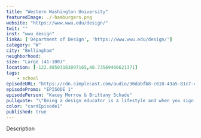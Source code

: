 ```yaml
---
title: "Western Washington University"
featuredImage: ./-hamburgers.png
website: "https://www.wwu.edu/design/"
twit: ""
inst: "wwu_design"
linkA: ['Department of Design', 'https://www.wwu.edu/design/']
category: "W"
city: "Bellingham"
neighborhood:
size: "Large (41-100)"
location: [-122.48503183897165,48.73569466621371]
tags:
    - school
episodeURL: "https://cdn.simplecast.com/audio/30dabfb8-c618-43a5-81c7-c5c83750983a/episodes/be27c0b6-9a80-4c2c-a30e-95a4c514929e/audio/c611b2e1-d4ec-4a10-b316-99e50205e26a/default_tc.mp3"
episodePromo: "EPISODE 1"
episodePerson: "Kacey Morrow & Brittany Schade"
pullquote: "\"Being a design educator is a lifestyle and when you sign up for academia there's an expectation that you need to be there for the people around you and the students.\""
color: "cardEpisode1"
published: true
---
```


Description
